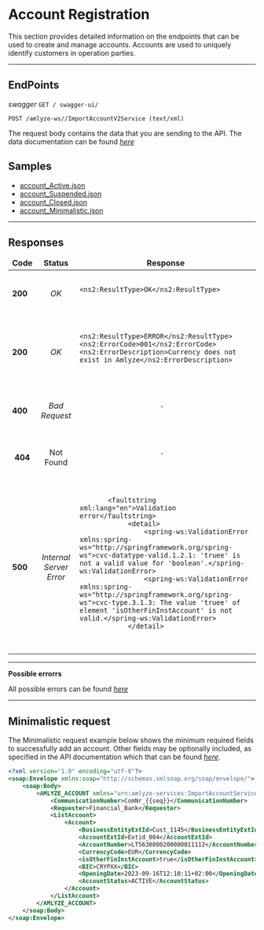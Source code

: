 # Account Registration

This section provides detailed information on the endpoints that can be used to create and manage accounts. Accounts are used to uniquely identify customers in operation parties.


----

## EndPoints

*swagger*  `GET / swagger-ui/`

`POST /amlyze-ws//ImportAccountV2Service (text/xml)`

The request body contains the data that you are sending to the API. The data documentation can be found [*here*](fields.md)

## Samples

* [account_Active.json](samples/account_Active.xml)
* [account_Suspended.json](samples/account_Suspended.xml)
* [account_Closed.json](samples/account_Closed.xml)
* [account_Minimalistic.json](samples/account_Minimalistic.xml)
---

## Responses



<table>
		<thead>
			<tr>
				<td style="text-align:center"><b>Code<b></td>
				<td style="text-align:center"><b>Status<b></td>
				<td style="text-align:center"><b>Response<b></td>
			</tr>
		</thead>
		<tbody>
			<tr>
				<td><b>200<b></td>
				<td style="text-align:center"><i>OK<i></td>
				<td>
					<pre>
						<code>
&lt;ns2:ResultType&gt;OK&lt;/ns2:ResultType&gt;
						</code>
					</pre>	
				</td>
			</tr>
			<tr>
				<td><b>200<b></td>
				<td style="text-align:center"><i>OK<i></td>
				<td>
      				<pre>
						<code>
&lt;ns2:ResultType&gt;ERROR&lt;/ns2:ResultType&gt;
&lt;ns2:ErrorCode&gt;001&lt;/ns2:ErrorCode&gt;
&lt;ns2:ErrorDescription&gt;Currency does not exist in Amlyze&lt;/ns2:ErrorDescription&gt;
						</code>
    				 </pre>
   				 </td>
			</tr>
			<tr>	
				<td><b>400<b></td>
				<td style="text-align:center"><i>Bad Request<i></td>
				<td>
				 <pre>
				 	<code>
					-
					</code>
				</pre>		
				</td>
			</tr>
				<td style="text-align:center"><b>404<b></td>
				<td style="text-align:center">Not Found</td>
				<td>
				 <pre>
				 	<code>
					-
					</code>
				</pre>		
				</td>
			</tr>
			<tr>
				<td><b>500<b></td>
				<td style="text-align:center"><i>Internal Server Error<i></td>
				<td>
				 <pre>
				 	<code>
       &lt;faultstring xml:lang=&quot;en&quot;&gt;Validation error&lt;/faultstring&gt;
            &lt;detail&gt;
                &lt;spring-ws:ValidationError xmlns:spring-ws=&quot;http://springframework.org/spring-ws&quot;&gt;cvc-datatype-valid.1.2.1: 'truee' is not a valid value for 'boolean'.&lt;/spring-ws:ValidationError&gt;
                &lt;spring-ws:ValidationError xmlns:spring-ws=&quot;http://springframework.org/spring-ws&quot;&gt;cvc-type.3.1.3: The value 'truee' of element 'isOtherFinInstAccount' is not valid.&lt;/spring-ws:ValidationError&gt;
            &lt;/detail&gt;
    				 </code>
				</pre>		
				</td>
			</tr>
		</tbody>	
</table>

----
**Possible errorrs**

All possible errors can be found [*here*](acc_possible_errors.md)  


----

## Minimalistic request

The Minimalistic request example below shows the minimum required fields to successfully add an account. Other fields may be optionally included, as specified in the API documentation which that can be found [*here*](fields.md).

```xml
<?xml version="1.0" encoding="utf-8"?>
<soap:Envelope xmlns:soap="http://schemas.xmlsoap.org/soap/envelope/">
    <soap:Body>
        <AMLYZE_ACCOUNT xmlns="urn:amlyze-services:ImportAccountService_v1r0">
            <CommunicationNumber>ComNr_{{seq}}</CommunicationNumber>
            <Requester>Financial_Bank</Requester>
            <ListAccount>
                <Account>
                    <BusinessEntityExtId>Cust_1145</BusinessEntityExtId>
                    <AccountExtId>Extid_004</AccountExtId>
                    <AccountNumber>LT5630800200000011112</AccountNumber>
                    <CurrencyCode>EUR</CurrencyCode>
                    <isOtherFinInstAccount>true</isOtherFinInstAccount>
                    <BIC>CRYPXX</BIC>
                    <OpeningDate>2023-09-16T12:10:11+02:00</OpeningDate>
                    <AccountStatus>ACTIVE</AccountStatus> 
                </Account>
            </ListAccount>
        </AMLYZE_ACCOUNT>
    </soap:Body>
</soap:Envelope>
```


